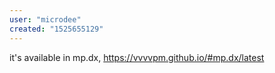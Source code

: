 ```yaml
---
user: "microdee"
created: "1525655129"
---
```


it's available in mp.dx, https://vvvvpm.github.io/#mp.dx/latest

